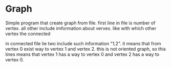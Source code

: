 # Graph

Simple program that create graph from file.
first line in file is number of vertex.
all other include imformation about vervex. like with which other vertex the connected


in connected file lie two include such information "1,2".
it means that from vertex 0 exist way to vertex 1 and vertex 2.
this is not oriented graph, so this lines means that vertex 1 has a way to vertex 0 and vertex 2 has a way to vertex 0.
